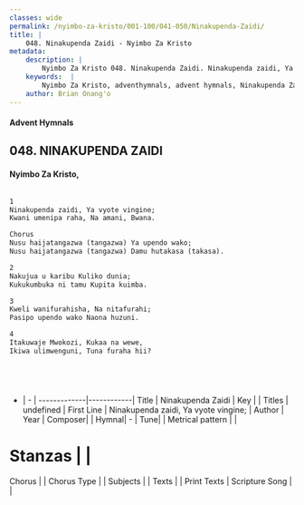 ```yaml
---
classes: wide
permalink: /nyimbo-za-kristo/001-100/041-050/Ninakupenda-Zaidi/
title: |
    048. Ninakupenda Zaidi - Nyimbo Za Kristo
metadata:
    description: |
        Nyimbo Za Kristo 048. Ninakupenda Zaidi. Ninakupenda zaidi, Ya vyote vingine; Kwani umenipa raha, Na amani, Bwana.  Chorus Nusu haijatangazwa (tangazwa) Ya upendo wako;	 Nusu haijatangazwa (tangazwa) Damu hutakasa (takasa).  
    keywords:  |
        Nyimbo Za Kristo, adventhymnals, advent hymnals, Ninakupenda Zaidi, Ninakupenda zaidi, Ya vyote vingine;. 
    author: Brian Onang'o
---
```


#### Advent Hymnals
## 048. NINAKUPENDA ZAIDI
####  Nyimbo Za Kristo,

```txt

1
Ninakupenda zaidi, Ya vyote vingine;
Kwani umenipa raha, Na amani, Bwana.

Chorus
Nusu haijatangazwa (tangazwa) Ya upendo wako;	
Nusu haijatangazwa (tangazwa) Damu hutakasa (takasa).

2
Nakujua u karibu Kuliko dunia;
Kukukumbuka ni tamu Kupita kuimba.

3
Kweli wanifurahisha, Na nitafurahi;
Pasipo upendo wako Naona huzuni.

4
Itakuwaje Mwokozi, Kukaa na wewe,
Ikiwa ulimwenguni, Tuna furaha hii?






```

- |   -  |
-------------|------------|
Title | Ninakupenda Zaidi |
Key |  |
Titles | undefined |
First Line | Ninakupenda zaidi, Ya vyote vingine; |
Author | 
Year | 
Composer| |
Hymnal|  - |
Tune|  |
Metrical pattern | |
# Stanzas |  |
Chorus |  |
Chorus Type |  |
Subjects | |
Texts |  |
Print Texts | 
Scripture Song |  |
    
